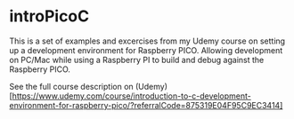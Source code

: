 # introPicoC

This is a set of examples and excercises from my Udemy course on setting up a development environment for Raspberry PICO. Allowing development on PC/Mac while using a Raspberry PI to build and debug against the Raspberry PICO.

See the full course description on (Udemy)[https://www.udemy.com/course/introduction-to-c-development-environment-for-raspberry-pico/?referralCode=875319E04F95C9EC3414]
